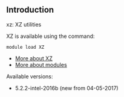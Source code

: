 ## Introduction
xz: XZ utilities 

XZ is available using the command:

```
module load XZ
```

* [More about XZ](http://tukaani.org/xz/)
* [More about modules](Local:/systems/lisa/software/modules)

Available versions:

* 5.2.2-intel-2016b (new from 04-05-2017)